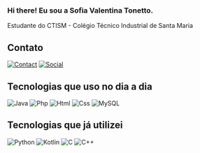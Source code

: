 ### Hi there! Eu sou a Sofia Valentina Tonetto.
<div>
  <p>Estudante do CTISM - Colégio Técnico Industrial de Santa Maria</p>
</div>
 
## Contato
[![Contact](https://img.shields.io/badge/Gmail-D14836?style=for-the-badge&logo=gmail&logoColor=white)](sofiavtonetto@gmail.com)
[![Social](https://img.shields.io/badge/Instagram-E4405F?style=for-the-badge&logo=instagram&logoColor=white)](https://www.instagram.com/sofiatonetto/)

## Tecnologias que uso no dia a dia
<div>
  <img alt="Java" src="https://img.shields.io/badge/Java-ED8B00?style=for-the-badge&logo=openjdk&logoColor=white"/>
  <img alt="Php" src="https://img.shields.io/badge/PHP-777BB4?style=for-the-badge&logo=php&logoColor=white"/>
  <img alt="Html" src="https://img.shields.io/badge/HTML-239120?style=for-the-badge&logo=html5&logoColor=white"/>
  <img alt="Css" src="https://img.shields.io/badge/CSS-239120?&style=for-the-badge&logo=css3&logoColor=white"/>
  <img alt="MySQL" src="https://img.shields.io/badge/MySQL-00000F?style=for-the-badge&logo=mysql&logoColor=white"/>
</div>

## Tecnologias que já utilizei
<div>
  <img alt="Python" src="https://img.shields.io/badge/Python-14354C?style=for-the-badge&logo=python&logoColor=white"/>
  <img alt="Kotlin" src="https://img.shields.io/badge/Kotlin-0095D5?&style=for-the-badge&logo=kotlin&logoColor=white"/>
  <img alt="C" src="https://img.shields.io/badge/C-00599C?style=for-the-badge&logo=c&logoColor=white"/>
  <img alt="C++" src="https://img.shields.io/badge/C%2B%2B-00599C?style=for-the-badge&logo=c%2B%2B&logoColor=white"/>
</div>
